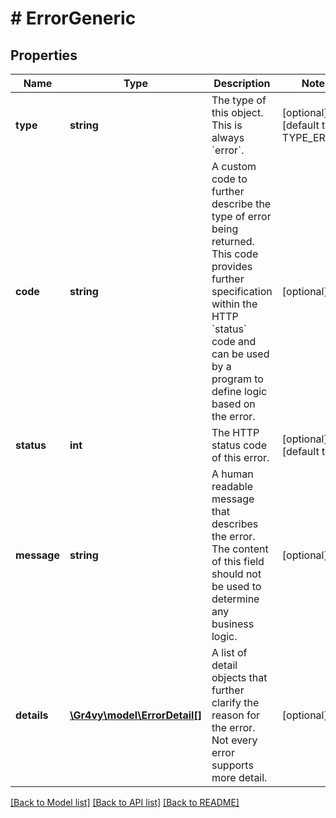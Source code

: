 # # ErrorGeneric

## Properties

Name | Type | Description | Notes
------------ | ------------- | ------------- | -------------
**type** | **string** | The type of this object. This is always &#x60;error&#x60;. | [optional] [default to TYPE_ERROR]
**code** | **string** | A custom code to further describe the type of error being returned. This code provides further specification within the HTTP &#x60;status&#x60; code and can be used by a program to define logic based on the error. | [optional]
**status** | **int** | The HTTP status code of this error. | [optional] [default to 0]
**message** | **string** | A human readable message that describes the error. The content of this field should not be used to determine any business logic. | [optional]
**details** | [**\Gr4vy\model\ErrorDetail[]**](ErrorDetail.md) | A list of detail objects that further clarify the reason for the error. Not every error supports more detail. | [optional]

[[Back to Model list]](../../README.md#models) [[Back to API list]](../../README.md#endpoints) [[Back to README]](../../README.md)
